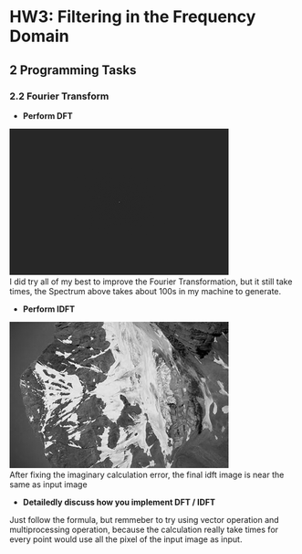 # HW3: Filtering in the Frequency Domain

## 2 Programming Tasks

### 2.2 Fourier Transform

* **Perform DFT**

![](src/images/dft_72.png)<br>
I did try all of my best to improve the Fourier Transformation, but it still take times, the Spectrum above takes about 100s in my machine to generate.

* **Perform IDFT**

![](src/images/idft_72.png)<br>
After fixing the imaginary calculation error, the final idft image is near the same as input image

* **Detailedly discuss how you implement DFT / IDFT**

Just follow the formula, but remmeber to try using vector operation and multiprocessing operation, because the calculation really take times for every point would use all the pixel of the input image as input.
